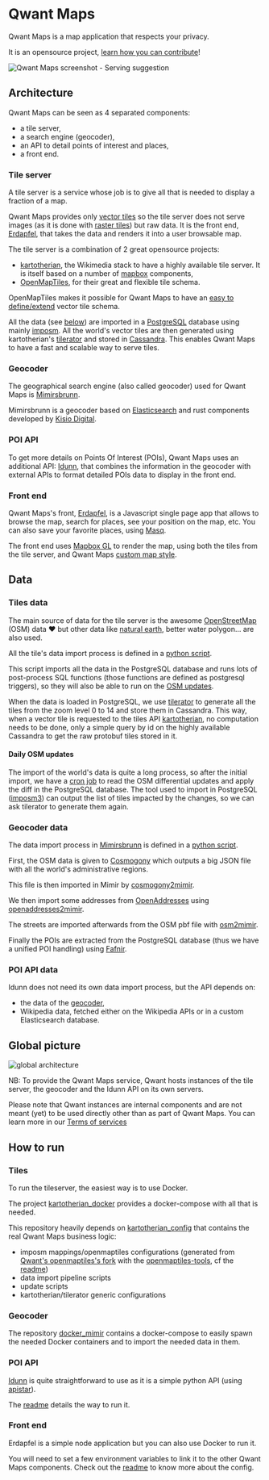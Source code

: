 # Qwant Maps

Qwant Maps is a map application that respects your privacy.

It is an opensource project, [learn how you can contribute](contributing.md)!

![Qwant Maps screenshot - Serving suggestion](screenshot.png)


## Architecture

Qwant Maps can be seen as 4 separated components:

* a tile server,
* a search engine (geocoder),
* an API to detail points of interest and places,
* a front end.

### Tile server

A tile server is a service whose job is to give all that is needed to display a fraction of a map.

Qwant Maps provides only [vector tiles](https://en.wikipedia.org/wiki/Vector_tiles) so the tile server does not serve images (as it is done with [raster tiles](https://switch2osm.org/the-basics/)) but raw data. It is the front end, [Erdapfel](#erdapfel), that takes the data and renders it into a user browsable map.

The tile server is a combination of 2 great opensource projects:

* [kartotherian](https://github.com/kartotherian/kartotherian), the Wikimedia stack to have a highly available tile server. It is itself based on a number of [mapbox](https://www.mapbox.com/) components,
* [OpenMapTiles](https://github.com/openmaptiles/openmaptiles), for their great and flexible tile schema.

OpenMapTiles makes it possible for Qwant Maps to have an [easy to define/extend](https://github.com/QwantResearch/openmaptiles) vector tile schema.

All the data (see [below](#tilesdata)) are imported in a [PostgreSQL](https://www.postgresql.org/) database using mainly [imposm](https://imposm.org/docs/imposm3/latest/). All the world's vector tiles are then generated using kartotherian's [tilerator](https://github.com/kartotherian/tilerator) and stored in [Cassandra](http://cassandra.apache.org/). This enables Qwant Maps to have a fast and scalable way to serve tiles.

### Geocoder

The geographical search engine (also called geocoder) used for Qwant Maps is [Mimirsbrunn](https://github.com/CanalTP/mimirsbrunn).

Mimirsbrunn is a geocoder based on [Elasticsearch](https://www.elastic.co) and rust components developed by [Kisio Digital](http://www.kisiodigital.com/).

### POI API

To get more details on Points Of Interest (POIs), Qwant Maps uses an additional API: [Idunn](https://github.com/QwantResearch/idunn), that combines the information in the geocoder with external APIs to format detailed POIs data to display in the front end.

### Front end <a name="erdapfel"></a>

Qwant Maps's front, [Erdapfel](https://github.com/QwantResearch/erdapfel), is a Javascript single page app that allows to browse the map, search for places, see your position on the map, etc. You can also save your favorite places, using [Masq](https://github.com/QwantResearch/masq).

The front end uses [Mapbox GL](https://www.mapbox.com/mapbox-gl-js/api/) to render the map, using both the tiles from the tile server, and Qwant Maps [custom map style](https://github.com/QwantResearch/qwant-basic-gl-style).

## Data

### Tiles data <a name="tilesdata"></a>

The main source of data for the tile server is the awesome [OpenStreetMap](https://www.openstreetmap.org) (OSM) data :heart: but other data like [natural earth](http://www.naturalearthdata.com/), better water polygon... are also used.

All the tile's data import process is defined in a [python script](https://github.com/QwantResearch/kartotherian_config/blob/master/import_data/tasks.py).

This script imports all the data in the PostgreSQL database and runs lots of post-process SQL functions (those functions are defined as postgresql triggers), so they will also be able to run on the [OSM updates](#osm_updates).

When the data is loaded in PostgreSQL, we use [tilerator](https://github.com/kartotherian/tilerator) to generate all the tiles from the zoom level 0 to 14 and store them in Cassandra.
This way, when a vector tile is requested to the tiles API [kartotherian](https://github.com/kartotherian/kartotherian), no computation needs to be done, only a simple query by id on the highly available Cassandra to get the raw protobuf tiles stored in it.

#### Daily OSM updates <a name="osm_updates"></a>

The import of the world's data is quite a long process, so after the initial import, we have a [cron job](https://github.com/QwantResearch/kartotherian_config/blob/master/update/osm_update.sh) to read the OSM differential updates and apply the diff in the PostgreSQL database.
The tool used to import in PostgreSQL ([imposm3](https://imposm.org/docs/imposm3/latest/)) can output the list of tiles impacted by the changes, so we can ask tilerator to generate them again.

### Geocoder data <a name="geocoder_data"><a/>

The data import process in [Mimirsbrunn](https://github.com/CanalTP/mimirsbrunn) is defined in a [python script](https://github.com/QwantResearch/docker_mimir/blob/master/task.py).

First, the OSM data is given to [Cosmogony](https://github.com/osm-without-borders/cosmogony) which outputs a big JSON file with all the world's administrative regions.

This file is then imported in Mimir by [cosmogony2mimir](https://github.com/CanalTP/mimirsbrunn#cosmogony2mimir).

We then import some addresses from [OpenAddresses](http://openaddresses.io/) using [openaddresses2mimir](https://github.com/CanalTP/mimirsbrunn#openaddresses2mimir).

The streets are imported afterwards from the OSM pbf file with [osm2mimir](https://github.com/CanalTP/mimirsbrunn#osm2mimir).

Finally the POIs are extracted from the PostgreSQL database (thus we have a unified POI handling) using [Fafnir](https://github.com/QwantResearch/fafnir).

### POI API data

Idunn does not need its own data import process, but the API depends on:

* the data of the [geocoder](#geocoder_data),
* Wikipedia data, fetched either on the Wikipedia APIs or in a custom Elasticsearch database.

## Global picture

![global architecture](images/global_archi.svg)

NB: To provide the Qwant Maps service, Qwant hosts instances of the tile server, the geocoder and the Idunn API on its own servers.

Please note that Qwant instances are internal components and are not meant (yet) to be used directly other than as part of Qwant Maps. You can learn more in our [Terms of services](https://about.qwant.com/fr/legal/cgu/qwant-maps/)

## How to run

### Tiles

To run the tileserver, the easiest way is to use Docker.

The project [kartotherian_docker](https://github.com/QwantResearch/kartotherian_docker) provides a docker-compose with all that is needed.

This repository heavily depends on [kartotherian_config](https://github.com/QwantResearch/kartotherian_config) that contains the real Qwant Maps business logic:

* imposm mappings/openmaptiles configurations (generated from [Qwant's openmaptiles's fork](https://github.com/QwantResearch/openmaptiles) with the [openmaptiles-tools](https://github.com/openmaptiles/openmaptiles-tools), cf the [readme](https://github.com/QwantResearch/openmaptiles#qwant-openmaptiles-fork))
* data import pipeline scripts
* update scripts
* kartotherian/tilerator generic configurations

### Geocoder

The repository [docker_mimir](https://github.com/QwantResearch/docker_mimir) contains a docker-compose to easily spawn the needed Docker containers and to import the needed data in them.

### POI API

[Idunn](https://github.com/QwantResearch/idunn) is quite straightforward to use as it is a simple python API (using [apistar](https://github.com/encode/apistar/)).

The [readme](https://github.com/QwantResearch/idunn#running) details the way to run it.

### Front end

Erdapfel is a simple node application but you can also use Docker to run it.

You will need to set a few environment variables to link it to the other Qwant Maps components. Check out the [readme](https://github.com/QwantResearch/erdapfel) to know more about the config.

